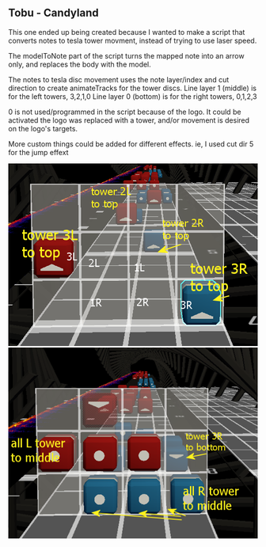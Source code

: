 ## Tobu - Candyland

This one ended up being created because I wanted to make a script that converts notes to tesla tower movment, instead of trying to use laser speed.

The modelToNote part of the script turns the mapped note into an arrow only, and replaces the body with the model.

The notes to tesla disc movement uses the note layer/index and cut direction to create animateTracks for the tower discs.
Line layer 1 (middle) is for the left towers, 3,2,1,0
Line layer 0 (bottom) is for the right towers, 0,1,2,3

0 is not used/programmed in the script because of the logo. It could be activated the logo was replaced with a tower, and/or movement is desired on the logo's targets.

More custom things could be added for different effects. ie, I used cut dir 5 for the jump effext

![](noteToTesla1.png)
![](noteToTesla2.png)